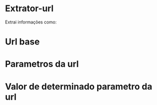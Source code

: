 # Extrator-url
Extrai informações como:
# Url base
# Parametros da url
# Valor de determinado parametro da url
